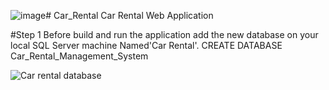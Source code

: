 ![image](https://github.com/123thakurjangid/Car_Rental_M.S/assets/105066538/ed5fb62e-af5d-47d6-9d01-f7775be909a8)# Car_Rental
Car Rental Web Application

#Step 1 Before build and run the application add the new database on your local SQL Server machine Named'Car Rental'. CREATE DATABASE Car_Rental_Management_System

![Car rental database](https://github.com/123thakurjangid/Car_Rental_M.S/assets/105066538/74eba633-08b7-4ac2-b60e-2aeb8fa6da58)
